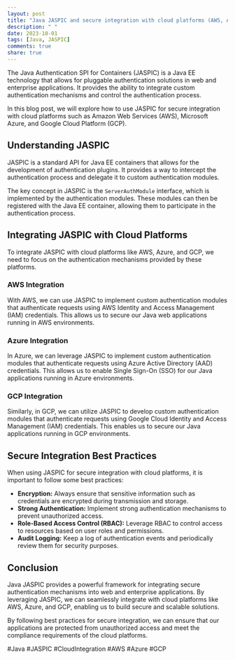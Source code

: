 ```yaml
---
layout: post
title: "Java JASPIC and secure integration with cloud platforms (AWS, Azure, GCP)"
description: " "
date: 2023-10-01
tags: [Java, JASPIC]
comments: true
share: true
---
```


The Java Authentication SPI for Containers (JASPIC) is a Java EE technology that allows for pluggable authentication solutions in web and enterprise applications. It provides the ability to integrate custom authentication mechanisms and control the authentication process.

In this blog post, we will explore how to use JASPIC for secure integration with cloud platforms such as Amazon Web Services (AWS), Microsoft Azure, and Google Cloud Platform (GCP).

## Understanding JASPIC ##

JASPIC is a standard API for Java EE containers that allows for the development of authentication plugins. It provides a way to intercept the authentication process and delegate it to custom authentication modules.

The key concept in JASPIC is the `ServerAuthModule` interface, which is implemented by the authentication modules. These modules can then be registered with the Java EE container, allowing them to participate in the authentication process.

## Integrating JASPIC with Cloud Platforms ##

To integrate JASPIC with cloud platforms like AWS, Azure, and GCP, we need to focus on the authentication mechanisms provided by these platforms.

### AWS Integration ###

With AWS, we can use JASPIC to implement custom authentication modules that authenticate requests using AWS Identity and Access Management (IAM) credentials. This allows us to secure our Java web applications running in AWS environments.

### Azure Integration ###

In Azure, we can leverage JASPIC to implement custom authentication modules that authenticate requests using Azure Active Directory (AAD) credentials. This allows us to enable Single Sign-On (SSO) for our Java applications running in Azure environments.

### GCP Integration ###

Similarly, in GCP, we can utilize JASPIC to develop custom authentication modules that authenticate requests using Google Cloud Identity and Access Management (IAM) credentials. This enables us to secure our Java applications running in GCP environments.

## Secure Integration Best Practices ##

When using JASPIC for secure integration with cloud platforms, it is important to follow some best practices:

- **Encryption:** Always ensure that sensitive information such as credentials are encrypted during transmission and storage.
- **Strong Authentication:** Implement strong authentication mechanisms to prevent unauthorized access.
- **Role-Based Access Control (RBAC):** Leverage RBAC to control access to resources based on user roles and permissions.
- **Audit Logging:** Keep a log of authentication events and periodically review them for security purposes.

## Conclusion ##

Java JASPIC provides a powerful framework for integrating secure authentication mechanisms into web and enterprise applications. By leveraging JASPIC, we can seamlessly integrate with cloud platforms like AWS, Azure, and GCP, enabling us to build secure and scalable solutions.

By following best practices for secure integration, we can ensure that our applications are protected from unauthorized access and meet the compliance requirements of the cloud platforms.

\#Java #JASPIC #CloudIntegration #AWS #Azure #GCP